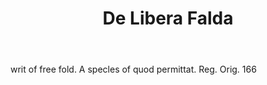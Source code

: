 ---
title: De Libera Falda
letter: D
permalink: "/definitions/bld-de-libera-falda.html"
body: writ of free fold. A specles of quod permittat. Reg. Orig. 166
published_at: '2018-07-07'
source: Black's Law Dictionary 2nd Ed (1910)
layout: post
---